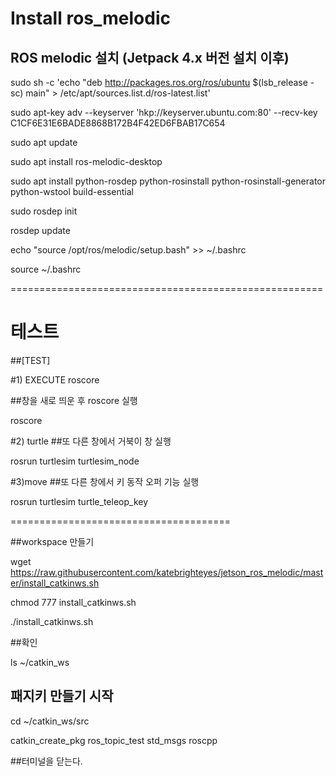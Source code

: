 # Install ros_melodic

## ROS melodic 설치 (Jetpack 4.x 버전 설치 이후)

sudo sh -c 'echo "deb http://packages.ros.org/ros/ubuntu $(lsb_release -sc) main" > /etc/apt/sources.list.d/ros-latest.list'

sudo apt-key adv --keyserver 'hkp://keyserver.ubuntu.com:80' --recv-key C1CF6E31E6BADE8868B172B4F42ED6FBAB17C654

sudo apt update

sudo apt install ros-melodic-desktop

sudo apt install python-rosdep python-rosinstall python-rosinstall-generator python-wstool build-essential 

sudo rosdep init

rosdep update

echo "source /opt/ros/melodic/setup.bash" >> ~/.bashrc

source ~/.bashrc

======================================================
# 테스트

##[TEST]

#1) EXECUTE roscore 

##창을 새로 띄운 후 roscore 실행 

roscore

#2) turtle
##또 다른 창에서 거북이 창 실행

rosrun turtlesim turtlesim_node

#3)move
##또 다른 창에서 키 동작 오퍼 기능 실행

rosrun turtlesim turtle_teleop_key


======================================

##workspace 만들기

wget https://raw.githubusercontent.com/katebrighteyes/jetson_ros_melodic/master/install_catkinws.sh

chmod 777 install_catkinws.sh

./install_catkinws.sh

##확인

ls ~/catkin_ws


## 패지키 만들기 시작

cd ~/catkin_ws/src

catkin_create_pkg ros_topic_test std_msgs roscpp



##터미널을 닫는다.


